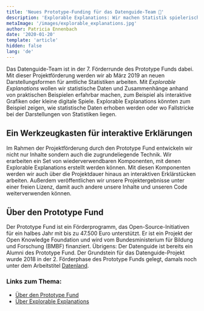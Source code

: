 ```yaml
---
title: 'Neues Prototype-Funding für das Datenguide-Team 🎉'
description: 'Explorable Explanations: Wir machen Statistik spielerisch erlebbar.'
metaImage: '/images/explorable_explanations.jpg'
author: Patricia Ennenbach
date: '2020-01-20'
template: 'article'
hidden: false
lang: 'de'
---
```


Das Datenguide-Team ist in der 7. Förderrunde des Prototype Funds dabei. Mit dieser Projektförderung werden wir ab März 2019 an neuen Darstellungsformen für amtliche Statistiken arbeiten. Mit _Explorable Explanations_ wollen wir statistische Daten und Zusammenhänge anhand von praktischen Beispielen erfahrbar machen, zum Beispiel als interaktive Grafiken oder kleine digitale Spiele. Explorable Explanations könnten zum Beispiel zeigen, wie statistische Daten erhoben werden oder wo Fallstricke bei der Darstellungen von Statistiken liegen.

## Ein Werkzeugkasten für interaktive Erklärungen

Im Rahmen der Projektförderung durch den Prototype Fund entwickeln wir nicht nur Inhalte sondern auch die zugrundeliegende Technik. Wir erarbeiten ein Set von wiederverwendbaren Komponenten, mit denen Explorable Explanations erstellt werden können. Mit diesen Komponenten werden wir auch über die Projektdauer hinaus an interaktiven Erklärstücken arbeiten. Außerdem veröffentlichen wir unsere Projektergebnisse unter einer freien Lizenz, damit auch andere unsere Inhalte und unseren Code weiterverwenden können.

## Über den Prototype Fund

Der Prototype Fund ist ein Förderprogramm, das Open-Source-Initiativen für ein halbes Jahr mit bis zu 47.500 Euro unterstützt. Er ist ein Projekt der Open Knowledge Foundation und wird vom Bundesministerium für Bildung und Forschung (BMBF) finanziert. Übrigens: Der Datenguide ist bereits ein Alumni des Prototype Fund. Der Grundstein für das Datenguide-Projekt wurde 2018 in der 2. Förderphase des Prototype Funds gelegt, damals noch unter dem Arbeitstitel [Datenland](https://prototypefund.de/project/datenland/).

### Links zum Thema:

- [Über den Prototype Fund](https://prototypefund.de/about/)
- [Über Explorable Explanations](https://explorabl.es/)
